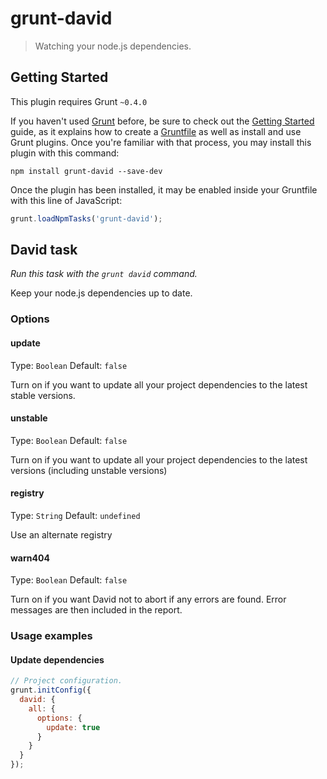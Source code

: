 # grunt-david

> Watching your node.js dependencies.



## Getting Started
This plugin requires Grunt `~0.4.0`

If you haven't used [Grunt](http://gruntjs.com/) before, be sure to check out the [Getting Started](http://gruntjs.com/getting-started) guide, as it explains how to create a [Gruntfile](http://gruntjs.com/sample-gruntfile) as well as install and use Grunt plugins. Once you're familiar with that process, you may install this plugin with this command:

```shell
npm install grunt-david --save-dev
```

Once the plugin has been installed, it may be enabled inside your Gruntfile with this line of JavaScript:

```js
grunt.loadNpmTasks('grunt-david');
```




## David task
_Run this task with the `grunt david` command._

Keep your node.js dependencies up to date.
### Options

#### update
Type: `Boolean`
Default: `false`

Turn on if you want to update all your project dependencies to the latest stable versions.

#### unstable
Type: `Boolean`
Default: `false`

Turn on if you want to update all your project dependencies to the latest versions (including unstable versions)

#### registry
Type: `String`
Default: `undefined`

Use an alternate registry

#### warn404
Type: `Boolean`
Default: `false`

Turn on if you want David not to abort if any errors are found. Error messages are then included in the report.

### Usage examples

#### Update dependencies

```js
// Project configuration.
grunt.initConfig({
  david: {
    all: {
      options: {
        update: true
      }
    }
  }
});
```
